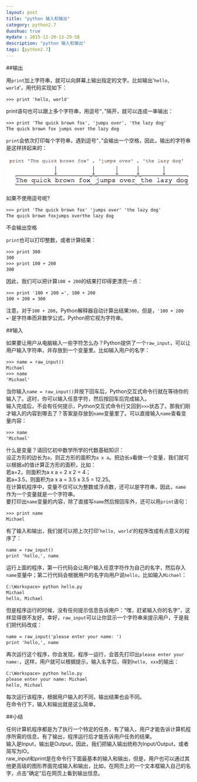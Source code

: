```yaml
---
layout: post
title: "python 输入和输出"
category: python2.7
duoshuo: true
mydate : 2015-12-20-13-29-58
description: "python 输入和输出"
tags: [python2.7]
---
```


##输出

用`print`加上字符串，就可以向屏幕上输出指定的文字。比如输出'`hello, world`'，用代码实现如下：     

	>>> print 'hello, world'     

print语句也可以跟上多个字符串，用逗号“`,`”隔开，就可以连成一串输出：     

	>>> print 'The quick brown fox', 'jumps over', 'the lazy dog'
	The quick brown fox jumps over the lazy dog

`print`会依次打印每个字符串，遇到逗号“`,`”会输出一个空格，因此，输出的字符串是这样拼起来的：     

![print-howto](/image/python/python_print)   

如果不使用逗号呢?   

	>>> print 'The quick brown fox' 'jumps over' 'the lazy dog'
	The quick brown foxjumps overthe lazy dog

不会输出空格   

`print`也可以打印整数，或者计算结果：   

	>>> print 300
	300
	>>> print 100 + 200
	300

因此，我们可以把计算`100 + 200`的结果打印得更漂亮一点：    

	>>> print '100 + 200 =', 100 + 200
	100 + 200 = 300

注意，对于`100 + 200`，Python解释器自动计算出结果`300`，但是，`'100 + 200 ='`是字符串而非数学公式，Python把它视为字符串。   

##输入

如果要让用户从电脑输入一些字符怎么办？Python提供了一个`raw_input`，可以让用户输入字符串，并存放到一个变量里。比如输入用户的名字：     

	>>> name = raw_input()
	Michael
	>>> name
	'Michael'

当你输入`name = raw_input()`并按下回车后，Python交互式命令行就在等待你的输入了。这时，你可以输入任意字符，然后按回车后完成输入。     
输入完成后，不会有任何提示，Python交互式命令行又回到`>>>`状态了。那我们刚才输入的内容到哪去了？答案是存放到`name`变量里了。可以直接输入`name`查看变量内容：   

	>>> name
	'Michael'

什么是变量？请回忆初中数学所学的代数基础知识：   
设正方形的边长为`a`，则正方形的面积为`a x a`。把边长`a`看做一个变量，我们就可以根据`a`的值计算正方形的面积，比如：    
若a=2，则面积为a x a = 2 x 2 = 4；   
若a=3.5，则面积为a x a = 3.5 x 3.5 = 12.25。   
在计算机程序中，变量不仅可以为整数或浮点数，还可以是字符串，因此，`name`作为一个变量就是一个字符串。   
要打印出`name`变量的内容，除了直接写`name`然后按回车外，还可以用`print`语句：  

	>>> print name
	Michael

有了输入和输出，我们就可以把上次打印'`hello, world`'的程序改成有点意义的程序了：   

	name = raw_input()
	print 'hello,', name

运行上面的程序，第一行代码会让用户输入任意字符作为自己的名字，然后存入`name`变量中；第二行代码会根据用户的名字向用户说`hello`，比如输入`Michael`：   

	C:\Workspace> python hello.py
	Michael
	hello, Michael

但是程序运行的时候，没有任何提示信息告诉用户：“嘿，赶紧输入你的名字”，这样显得很不友好。幸好，`raw_input`可以让你显示一个字符串来提示用户，于是我们把代码改成：   

	name = raw_input('please enter your name: ')
	print 'hello,', name

再次运行这个程序，你会发现，程序一运行，会首先打印出`please enter your name:`，这样，用户就可以根据提示，输入名字后，得到`hello, xxx`的输出：   

	C:\Workspace> python hello.py
	please enter your name: Michael
	hello, Michael

每次运行该程序，根据用户输入的不同，输出结果也会不同。    
在命令行下，输入和输出就是这么简单。   

##小结

任何计算机程序都是为了执行一个特定的任务，有了输入，用户才能告诉计算机程序所需的信息，有了输出，程序运行后才能告诉用户任务的结果。   
输入是Input，输出是Output，因此，我们把输入输出统称为Input/Output，或者简写为IO。   
raw_input和print是在命令行下面最基本的输入和输出，但是，用户也可以通过其他更高级的图形界面完成输入和输出，比如，在网页上的一个文本框输入自己的名字，点击“确定”后在网页上看到输出信息。

